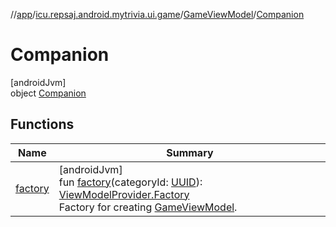 //[app](../../../../index.md)/[icu.repsaj.android.mytrivia.ui.game](../../index.md)/[GameViewModel](../index.md)/[Companion](index.md)

# Companion

[androidJvm]\
object [Companion](index.md)

## Functions

| Name                  | Summary                                                                                                                                                                                                                                                                                                                |
|-----------------------|------------------------------------------------------------------------------------------------------------------------------------------------------------------------------------------------------------------------------------------------------------------------------------------------------------------------|
| [factory](factory.md) | [androidJvm]<br>fun [factory](factory.md)(categoryId: [UUID](https://developer.android.com/reference/kotlin/java/util/UUID.html)): [ViewModelProvider.Factory](https://developer.android.com/reference/kotlin/androidx/lifecycle/ViewModelProvider.Factory.html)<br>Factory for creating [GameViewModel](../index.md). |
